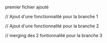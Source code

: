 premier fichier ajouté


// Ajout d'une fonctionnalité pour la branche 1

// Ajout d'une fonctionnalité pour la branche 2

// merging des 2 fontionnalité pour la branche 3

